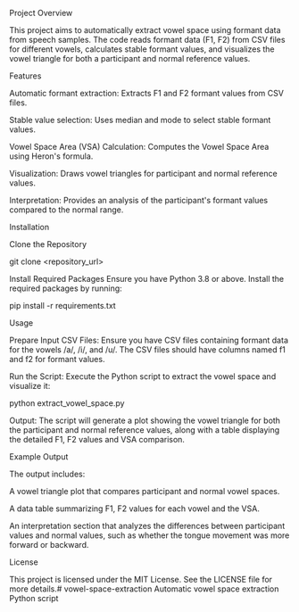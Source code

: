 Project Overview

This project aims to automatically extract vowel space using formant data from speech samples. The code reads formant data (F1, F2) from CSV files for different vowels, calculates stable formant values, and visualizes the vowel triangle for both a participant and normal reference values.

Features

Automatic formant extraction: Extracts F1 and F2 formant values from CSV files.

Stable value selection: Uses median and mode to select stable formant values.

Vowel Space Area (VSA) Calculation: Computes the Vowel Space Area using Heron's formula.

Visualization: Draws vowel triangles for participant and normal reference values.

Interpretation: Provides an analysis of the participant's formant values compared to the normal range.

Installation

Clone the Repository

git clone <repository_url>

Install Required Packages
Ensure you have Python 3.8 or above. Install the required packages by running:

pip install -r requirements.txt

Usage

Prepare Input CSV Files: Ensure you have CSV files containing formant data for the vowels /a/, /i/, and /u/. The CSV files should have columns named f1 and f2 for formant values.

Run the Script: Execute the Python script to extract the vowel space and visualize it:

python extract_vowel_space.py

Output: The script will generate a plot showing the vowel triangle for both the participant and normal reference values, along with a table displaying the detailed F1, F2 values and VSA comparison.

Example Output

The output includes:

A vowel triangle plot that compares participant and normal vowel spaces.

A data table summarizing F1, F2 values for each vowel and the VSA.

An interpretation section that analyzes the differences between participant values and normal values, such as whether the tongue movement was more forward or backward.

License

This project is licensed under the MIT License. See the LICENSE file for more details.# vowel-space-extraction
Automatic vowel space extraction Python script
